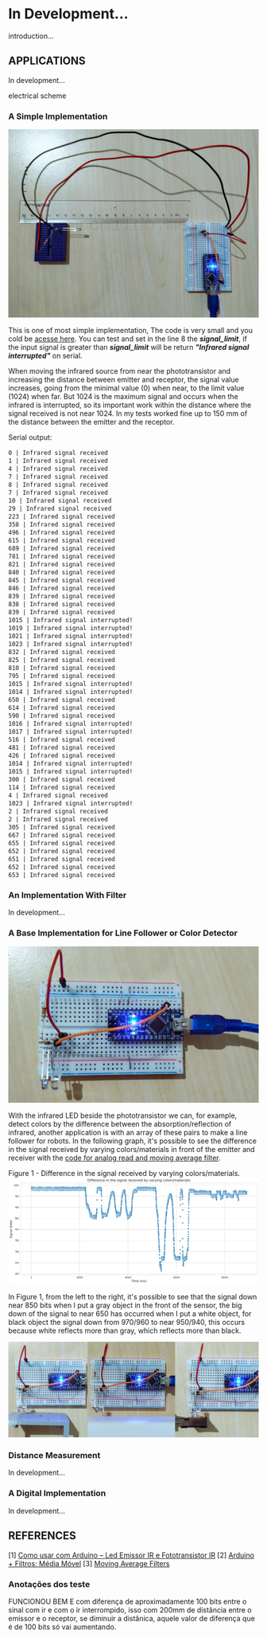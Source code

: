 # In Development...

introduction...

## APPLICATIONS

In development...


electrical scheme

### A Simple Implementation


![](./img/standard.jpg)

This is one of most simple implementation, The code is very small and you cold be [acesse here](./codes/ir_simple_analog). You can test and set in the line 8 the ***signal_limit***, if the input signal is greater than ***signal_limit*** will be return ***"Infrared signal interrupted"*** on serial.

When moving the infrared source from near the phototransistor and increasing the distance between emitter and receptor, the signal value increases, going from the minimal value (0) when near, to the limit value (1024) when far. But 1024 is the maximum signal and occurs when the infrared is interrupted, so its important work within the distance where the signal received is not near 1024. In my tests worked fine up to 150 mm of the distance between the emitter and the receptor.

Serial output:

```
0 | Infrared signal received
1 | Infrared signal received
4 | Infrared signal received
7 | Infrared signal received
8 | Infrared signal received
7 | Infrared signal received
10 | Infrared signal received
29 | Infrared signal received
223 | Infrared signal received
358 | Infrared signal received
496 | Infrared signal received
615 | Infrared signal received
689 | Infrared signal received
781 | Infrared signal received
821 | Infrared signal received
840 | Infrared signal received
845 | Infrared signal received
846 | Infrared signal received
839 | Infrared signal received
838 | Infrared signal received
839 | Infrared signal received
1015 | Infrared signal interrupted!
1019 | Infrared signal interrupted!
1021 | Infrared signal interrupted!
1023 | Infrared signal interrupted!
832 | Infrared signal received
825 | Infrared signal received
810 | Infrared signal received
795 | Infrared signal received
1015 | Infrared signal interrupted!
1014 | Infrared signal interrupted!
650 | Infrared signal received
614 | Infrared signal received
590 | Infrared signal received
1016 | Infrared signal interrupted!
1017 | Infrared signal interrupted!
516 | Infrared signal received
481 | Infrared signal received
426 | Infrared signal received
1014 | Infrared signal interrupted!
1015 | Infrared signal interrupted!
300 | Infrared signal received
114 | Infrared signal received
4 | Infrared signal received
1023 | Infrared signal interrupted!
2 | Infrared signal received
2 | Infrared signal received
305 | Infrared signal received
667 | Infrared signal received
655 | Infrared signal received
652 | Infrared signal received
651 | Infrared signal received
652 | Infrared signal received
653 | Infrared signal received
```

### An Implementation With Filter
In development...

### A Base Implementation for Line Follower or Color Detector

![Alt Text](./img/parallel.jpg)

With the infrared LED beside the phototransistor we can, for example, detect colors by the difference between the absorption/reflection of infrared, another application is with an array of these pairs to make a line follower for robots. In the following graph, it's possible to see the difference in the signal received by varying colors/materials in front of the emitter and receiver with the [code for analog read and moving average filter](./codes/ir_filtered).

Figure 1 - Difference in the signal received by varying colors/materials.
![Figure 1 - Difference in the signal received by varying colors/materials](./data_samples/parallel_ir_filtered_graph.png)

In Figure 1, from the left to the right, it's possible to see that the signal down near 850 bits when I put a gray object in the front of the sensor, the big down of the signal to near 650 has occurred when I put a white object, for black object the signal down from 970/960 to near 950/940, this occurs because white reflects more than gray, which reflects more than black.

![](./img/parallel_all.jpg)

### Distance Measurement
In development...

### A Digital Implementation
In development...

## REFERENCES

[1] [Como usar com Arduino – Led Emissor IR e Fototransistor IR](https://blogmasterwalkershop.com.br/arduino/como-usar-com-arduino-led-emissor-ir-e-fototransistor-ir/)
[2] [Arduino + Filtros: Média Móvel](https://youtu.be/AEsAxho1Y-Y)
[3] [Moving Average Filters](https://www.analog.com/media/en/technical-documentation/dsp-book/dsp_book_Ch15.pdf)








### Anotações dos teste

FUNCIONOU BEM E com diferença de aproximadamente 100 bits entre o sinal com ir e com o ir interrompido, isso com 200mm de distância entre o emissor e o receptor, se diminuir a distânica, aquele valor de diferença que é de 100 bits só vai aumentando.